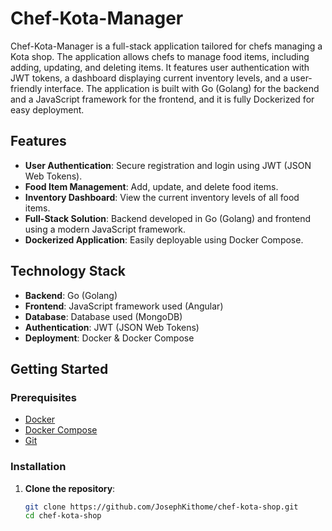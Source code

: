 # Chef-Kota-Manager

Chef-Kota-Manager is a full-stack application tailored for chefs managing a Kota shop. The application allows chefs to manage food items, including adding, updating, and deleting items. It features user authentication with JWT tokens, a dashboard displaying current inventory levels, and a user-friendly interface. The application is built with Go (Golang) for the backend and a JavaScript framework for the frontend, and it is fully Dockerized for easy deployment.

## Features

- **User Authentication**: Secure registration and login using JWT (JSON Web Tokens).
- **Food Item Management**: Add, update, and delete food items.
- **Inventory Dashboard**: View the current inventory levels of all food items.
- **Full-Stack Solution**: Backend developed in Go (Golang) and frontend using a modern JavaScript framework.
- **Dockerized Application**: Easily deployable using Docker Compose.

## Technology Stack

- **Backend**: Go (Golang)
- **Frontend**: JavaScript framework used (Angular)
- **Database**: Database used (MongoDB)
- **Authentication**: JWT (JSON Web Tokens)
- **Deployment**: Docker & Docker Compose

## Getting Started

### Prerequisites

- [Docker](https://www.docker.com/get-started)
- [Docker Compose](https://docs.docker.com/compose/install/)
- [Git](https://git-scm.com/)

### Installation

1. **Clone the repository**:
   ```bash
   git clone https://github.com/JosephKithome/chef-kota-shop.git
   cd chef-kota-shop
   
